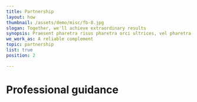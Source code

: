 ```yaml
---
title: Partnership
layout: how
thumbnail: /assets/demo/misc/fb-8.jpg
slogan: Together, we'll achieve extraordinary results
synopsis: Praesent pharetra risus pharetra orci ultrices, vel pharetra.
we_work_as: A reliable complement
topic: partnership
list: true
position: 2

---
```


# Professional guidance



